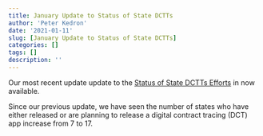 ```yaml
---
title: January Update to Status of State DCTTs
author: 'Peter Kedron'
date: '2021-01-11'
slug: [January Update to Status of State DCTTs]
categories: []
tags: []
description: ''
---
```


Our most recent update update to the [Status of State DCTTs Efforts](https://peter-kedron.github.io/COVID-19-Geospatial-Technologies-For-Digital-Contact-Tracing/statestatus/) in now available.

Since our previous update, we have seen the number of states who have either released or are planning to release a digital contract tracing (DCT) app increase from 7 to 17.